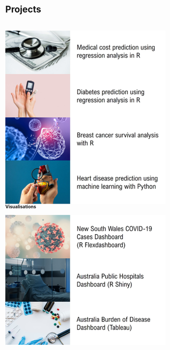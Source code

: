 # Projects

<br>

<img align = left src= "assets/img/medical_title.jpg"> <br />

<img align = left src= "assets/img/diabetes_title.jpg"> <br />

<img align = left src= "assets/img/cancer_title.jpg"> <br />

<img align = left src= "assets/img/heart_title.jpg"> <br />

<br>
<br>

#### Visualisations

<img align = left src= "assets/img/covid_title.jpg"> <br />

<img align = left src= "assets/img/hospital_title.jpg"> <br />

<img align = left src= "assets/img/burden_title.jpg"> <br />



